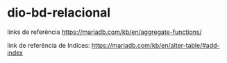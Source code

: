 # dio-bd-relacional
links de referência https://mariadb.com/kb/en/aggregate-functions/

link de referência de Indíces: https://mariadb.com/kb/en/alter-table/#add-index
